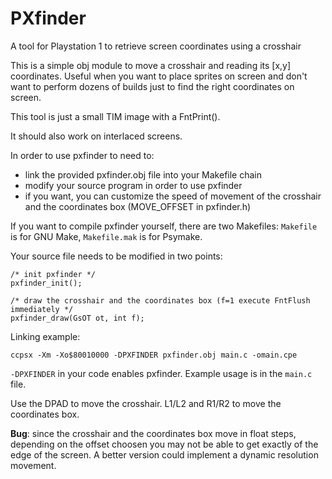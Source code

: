 # PXfinder

A tool for Playstation 1 to retrieve screen coordinates using a crosshair

This is a simple obj module to move a crosshair and reading its [x,y] coordinates.
Useful when you want to place sprites on screen and don't want to perform dozens of builds
just to find the right coordinates on screen.

This tool is just a small TIM image with a FntPrint().

It should also work on interlaced screens.

In order to use pxfinder to need to:
- link the provided pxfinder.obj file into your Makefile chain
- modify your source program in order to use pxfinder
- if you want, you can customize the speed of movement of the crosshair and the coordinates
box (MOVE_OFFSET in pxfinder.h)

If you want to compile pxfinder yourself, there are two Makefiles: `Makefile` is for GNU Make, `Makefile.mak` is for Psymake.

Your source file needs to be modified in two points:
```
/* init pxfinder */
pxfinder_init();

/* draw the crosshair and the coordinates box (f=1 execute FntFlush immediately */
pxfinder_draw(GsOT ot, int f);
```
Linking example:

`ccpsx -Xm -Xo$80010000 -DPXFINDER pxfinder.obj main.c -omain.cpe`

`-DPXFINDER` in your code enables pxfinder. Example usage is in the `main.c` file.

Use the DPAD to move the crosshair.
L1/L2 and R1/R2 to move the coordinates box.

**Bug**: since the crosshair and the coordinates box move in float steps, depending on the
offset choosen you may not be able to get exactly of the edge of the screen. A better
version could implement a dynamic resolution movement.
